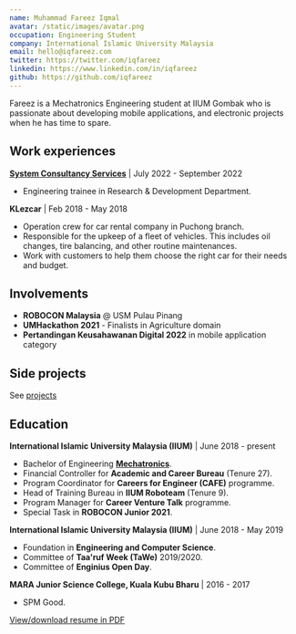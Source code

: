 ```yaml
---
name: Muhammad Fareez Iqmal
avatar: /static/images/avatar.png
occupation: Engineering Student
company: International Islamic University Malaysia
email: hello@iqfareez.com
twitter: https://twitter.com/iqfareez
linkedin: https://www.linkedin.com/in/iqfareez
github: https://github.com/iqfareez
---
```


Fareez is a Mechatronics Engineering student at IIUM Gombak who is passionate about developing mobile applications,
and electronic projects when he has time to spare.

## Work experiences

[**System Consultancy Services**](http://www.scs.my/) | July 2022 - September 2022

- Engineering trainee in Research & Development Department.

**KLezcar** | Feb 2018 - May 2018

- Operation crew for car rental company in Puchong branch.
- Responsible for the upkeep of a fleet of vehicles. This includes oil changes, tire balancing, and other routine maintenances.
- Work with customers to help them choose the right car for their needs and budget.

## Involvements

- **ROBOCON Malaysia** @ USM Pulau Pinang
- **UMHackathon 2021** - Finalists in Agriculture domain
- **Pertandingan Keusahawanan Digital 2022** in mobile application category

## Side projects

See [projects](../projects)

## Education

**International Islamic University Malaysia (IIUM)** | June 2018 - present

- Bachelor of Engineering [**Mechatronics**](https://www.mtu.edu/mechatronics/what-is/).
- Financial Controller for **Academic and Career Bureau** (Tenure 27).
- Program Coordinator for **Careers for Engineer (CAFE)** programme.
- Head of Training Bureau in **IIUM Roboteam** (Tenure 9).
- Program Manager for **Career Venture Talk** programme.
- Special Task in **ROBOCON Junior 2021**.

**International Islamic University Malaysia (IIUM)** | June 2018 - May 2019

- Foundation in **Engineering and Computer Science**.
- Committee of **Taa'ruf Week (TaWe)** 2019/2020.
- Committee of **Enginius Open Day**.

**MARA Junior Science College, Kuala Kubu Bharu** | 2016 - 2017

- SPM Good.

[View/download resume in PDF](../resume)
